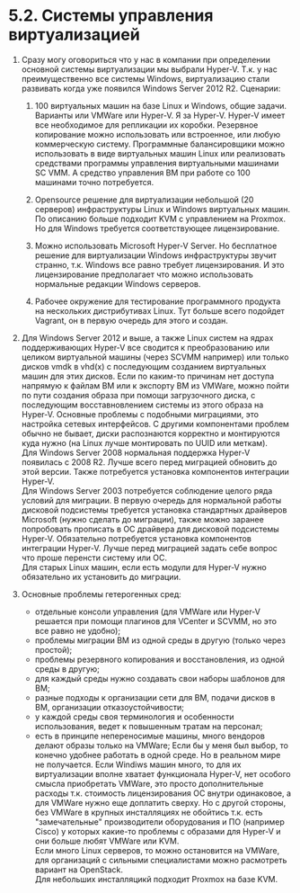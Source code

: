 # 5.2. Системы управления виртуализацией

1. Сразу могу оговориться что у нас в компании при определении основной системы виртуализации мы выбрали Hyper-V. Т.к. у нас преимущественно все системы Windows, виртуализацию стали развивать когда уже появился Windows Server 2012 R2. Сценарии:
    1. 100 виртуальных машин на базе Linux и Windows, общие задачи. Варианты или VMWare или Hyper-V. Я за Hyper-V. Hyper-V имеет все необходимое для репликации их коробки. Резервное копирование можно использовать или встроенное, или любую коммерческую систему. Программные балансировщики можно использовать в виде виртуальных машин Linux или реализовать  средствами программы управления виртуальными машинами SC VMM. А средство управления ВМ при работе со 100 машинами точно потребуется.

    2. Opensource решение для виртуализации небольшой (20 серверов) инфраструктуры Linux и Windows виртуальных машин. По описанию больше подходит KVM с управлением на Proxmox. Но для Windows требуется соответствующее лицензирование.

    3. Можно использовать Microsoft Hyper-V Server. Но бесплатное решение для виртуализации Windows инфраструктуры звучит странно, т.к. Windows все равно требует лицензирования. И это лицензирование предполагает что можно использовать нормальные редакции Windows серверов.

    4. Рабочее окружение для тестирование программного продукта на нескольких дистрибутивах Linux. Тут больше всего подойдет Vagrant, он в первую очередь для этого и создан. 

2. Для Windows Server 2012 и выше, а также Linux систем на ядрах поддерживающих Hyper-V все сводится к преобразованию или целиком виртуальной машины (через SCVMM например) или только дисков vmdk в vhd(x) с последующим созданием виртуальных машин для этих дисков. Если по каким-то причинам нет доступа напрямую к файлам ВМ или к экспорту ВМ из VMWare, можно пойти по пути создания образа при помощи загрузочного диска, с последующим восставновлением системы из этого образа на Hyper-V. Основные проблемы с подобными миграциями, это настройка сетевых интерфейсов. С другими компонентами проблем обычно не бывает, диски распознаются корректно и монтируются куда нужно (на Linux лучше монтировать по UUID или меткам).  
Для Windows Server 2008 нормальная поддержка Hyper-V появилась с 2008 R2. Лучше всего перед миграцией обновить до этой версии. Также потребуется установка компонентов интеграции Hyper-V.  
Для Windows Server 2003 потребуется соблюдение целого ряда условий для миграции. В первую очередь для нормальной работы дисковой подсистемы требуется установка стандартных драйверов Microsoft (нужно сделать до миграции), также можно заранее попробовать прописать в ОС драйвера для дисковой подсистемы Hyper-V. Обязательно потребуется установка компонентов интеграции Hyper-V. Лучше перед миграцией задать себе вопрос что проше перенсти систему или ОС.  
Для старых Linux машин, если есть модули для Hyper-V нужно обязательно их установить до миграции.  

3. Основные проблемы гетерогенных сред:
    - отдельные консоли управления (для VMWare или Hyper-V решается при помощи плагинов для VCenter и SCVMM, но это все равно не удобно);
    - проблемы миграции ВМ из одной среды в другую (только через простой);
    - проблемы резервного копирования и восстановления, из одной среды в другую;
    - для каждый среды нужно создавать свои наборы шаблонов для ВМ;
    - разные подходы к организации сети для ВМ, подачи дисков в ВМ, организации отказоустойчивости;
    - у каждой среды своя терминология и особенности использования, ведет к повышенным тратам на персонал;  
    - есть в принципе непереносимые машины, много вендоров делают образы только на VMWare;
Если бы у меня был выбор, то конечно удобнее работать в одной среде. Но в реальном мире не получается. Если Windiws машин много, то для их виртуализации вполне хватает функционала Hyper-V, нет особого смысла приобретать VMWare, это просто дополнительные расходы т.к. стоимость лицензирования ОС внутри одинаковое, а для VMWare нужно еще доплатить сверху. Но с другой стороны, без VMWare в крупных инсталляциях не обойтись т.к. есть "замечательные" производители оборудования и ПО (например Cisco) у которых какие-то проблемы с образами для Hyper-V и они больше любят VMWare или KVM.  
Если много Linux серверов, то можно остановится на VMWare, для организаций с сильными специалистами можно расмотреть вариант на OpenStack.  
Для небольших инсталляцикй подходит Proxmox на базе KVM.